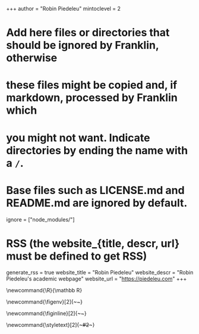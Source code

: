 <!--
Add here global page variables to use throughout your website.
-->
+++
author = "Robin Piedeleu"
mintoclevel = 2

# Add here files or directories that should be ignored by Franklin, otherwise
# these files might be copied and, if markdown, processed by Franklin which
# you might not want. Indicate directories by ending the name with a `/`.
# Base files such as LICENSE.md and README.md are ignored by default.
ignore = ["node_modules/"]

# RSS (the website_{title, descr, url} must be defined to get RSS)
generate_rss = true
website_title = "Robin Piedeleu"
website_descr = "Robin Piedeleu's academic webpage"
website_url   = "https://piedeleu.com"
+++

<!--
Add here global latex commands to use throughout your pages.
-->
\newcommand{\R}{\mathbb R}

\newcommand{\figenv}[2]{~~~<img src="!#1" style="padding:0;display:inline;width:#2;vertical-align:middle;" alt=""/>~~~}

\newcommand{\figinline}[2]{~~~<img src="!#1" style="padding:0;display:inline;width:#2;vertical-align:top;" alt=""/>~~~}

\newcommand{\styletext}[2]{~~~<span style="#1">#2</span>~~~}

